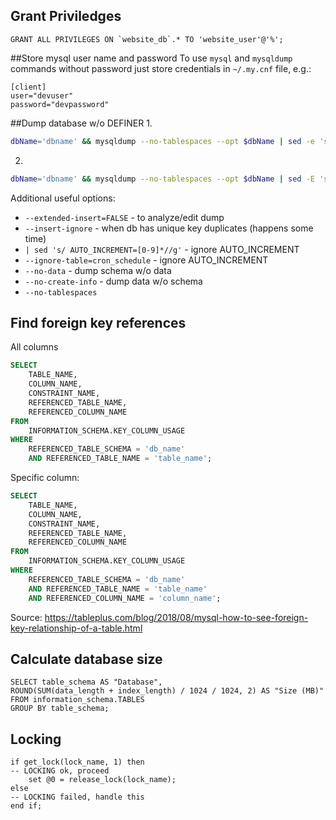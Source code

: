 ## Grant Priviledges

    GRANT ALL PRIVILEGES ON `website_db`.* TO 'website_user'@'%';
    
##Store mysql user name and password
To use `mysql` and `mysqldump` commands without password just store credentials in `~/.my.cnf` file, e.g.:

    [client]
    user="devuser"
    password="devpassword"

##Dump database w/o DEFINER
1. 
```bash
dbName='dbname' && mysqldump --no-tablespaces --opt $dbName | sed -e 's/DEFINER[ ]*=[ ]*[^*]*\*/\*/' | bzip2 > $dbName.sql.bz2
```
2. 
```bash
dbName='dbname' && mysqldump --no-tablespaces --opt $dbName | sed -E 's/DEFINER=[^ *]+//' | bzip2 > $dbName.sql.bz2
```

Additional useful options:

- `--extended-insert=FALSE` - to analyze/edit dump
- `--insert-ignore` - when db has unique key duplicates (happens some time)
- `| sed 's/ AUTO_INCREMENT=[0-9]*//g'` - ignore AUTO_INCREMENT  
- `--ignore-table=cron_schedule` - ignore AUTO_INCREMENT  
- `--no-data` - dump schema w/o data  
- `--no-create-info` - dump data w/o schema  
- `--no-tablespaces`  

## Find foreign key references

All columns
```sql
SELECT
    TABLE_NAME,
    COLUMN_NAME,
    CONSTRAINT_NAME,
    REFERENCED_TABLE_NAME,
    REFERENCED_COLUMN_NAME
FROM
    INFORMATION_SCHEMA.KEY_COLUMN_USAGE
WHERE
	REFERENCED_TABLE_SCHEMA = 'db_name'
    AND REFERENCED_TABLE_NAME = 'table_name';
```
Specific column:
```sql
SELECT
    TABLE_NAME,
    COLUMN_NAME,
    CONSTRAINT_NAME,
    REFERENCED_TABLE_NAME,
    REFERENCED_COLUMN_NAME
FROM
    INFORMATION_SCHEMA.KEY_COLUMN_USAGE
WHERE
	REFERENCED_TABLE_SCHEMA = 'db_name'
    AND REFERENCED_TABLE_NAME = 'table_name'
    AND REFERENCED_COLUMN_NAME = 'column_name';
```
Source: https://tableplus.com/blog/2018/08/mysql-how-to-see-foreign-key-relationship-of-a-table.html

## Calculate database size

    SELECT table_schema AS "Database", 
    ROUND(SUM(data_length + index_length) / 1024 / 1024, 2) AS "Size (MB)" 
    FROM information_schema.TABLES 
    GROUP BY table_schema;

## Locking

    if get_lock(lock_name, 1) then
    -- LOCKING ok, proceed
        set @0 = release_lock(lock_name);
    else
    -- LOCKING failed, handle this
    end if;
